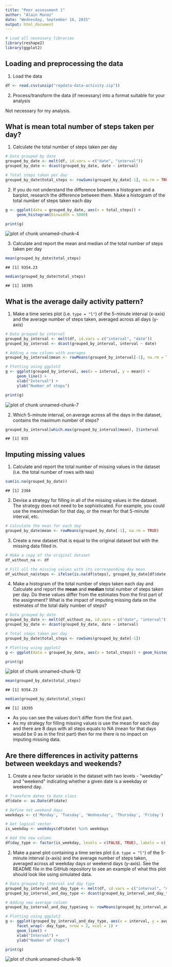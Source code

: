 ```yaml
---
title: "Peer assessment 1"
author: "Alain Munoz"
date: "Wednesday, September 16, 2015"
output: html_document
---
```





```r
# Load all necessary libraries
library(reshape2)
library(ggplot2)
```

## Loading and preprocessing the data

1. Load the data


```r
df <- read.csv(unzip("repdata-data-activity.zip"))
```

2. Process/transform the data (if necessary) into a format suitable for your analysis

Not necessary for my analysis.

## What is mean total number of steps taken per day?

1. Calculate the total number of steps taken per day


```r
# Data grouped by date
grouped_by_date <- melt(df, id.vars = c("date", "interval"))
grouped_by_date <- dcast(grouped_by_date, date ~ interval)

# Total steps taken per day
grouped_by_date$total_steps <- rowSums(grouped_by_date[-1], na.rm = TRUE)
```

2. If you do not understand the difference between a histogram and a barplot, research the difference between them. Make a histogram of the total number of steps taken each day


```r
g <- ggplot(data = grouped_by_date, aes(x = total_steps)) + 
     geom_histogram(binwidth = 5000)

print(g)
```

<img src="figure/unnamed-chunk-4-1.png" title="plot of chunk unnamed-chunk-4" alt="plot of chunk unnamed-chunk-4" style="display: block; margin: auto;" />

3. Calculate and report the mean and median of the total number of steps taken per day


```r
mean(grouped_by_date$total_steps)
```

```
## [1] 9354.23
```

```r
median(grouped_by_date$total_steps)
```

```
## [1] 10395
```

## What is the average daily activity pattern?

1. Make a time series plot (i.e. `type = "l"`) of the 5-minute interval (x-axis) and the average number of steps taken, averaged across all days (y-axis)


```r
# Data grouped by interval
grouped_by_interval <- melt(df, id.vars = c("interval", "date"))
grouped_by_interval <- dcast(grouped_by_interval, interval ~ date)

# Adding a new column with averages
grouped_by_interval$mean <- rowMeans(grouped_by_interval[-1], na.rm = TRUE)

# Plotting using ggplot2
g <- ggplot(grouped_by_interval, aes(x = interval, y = mean)) + 
     geom_line() + 
     xlab("Interval") + 
     ylab("Number of steps")

print(g)
```

<img src="figure/unnamed-chunk-7-1.png" title="plot of chunk unnamed-chunk-7" alt="plot of chunk unnamed-chunk-7" style="display: block; margin: auto;" />

2. Which 5-minute interval, on average across all the days in the dataset, contains the maximum number of steps?


```r
grouped_by_interval[which.max(grouped_by_interval$mean), ]$interval
```

```
## [1] 835
```

## Imputing missing values

1. Calculate and report the total number of missing values in the dataset (i.e. the total number of rows with `NA`s)


```r
sum(is.na(grouped_by_date))
```

```
## [1] 2304
```

2. Devise a strategy for filling in all of the missing values in the dataset. The strategy does not need to be sophisticated. For example, you could use the mean/median for that day, or the mean for that 5-minute interval, etc.


```r
# Calculate the mean for each day
grouped_by_date$mean <- rowMeans(grouped_by_date[-1], na.rm = TRUE)
```

3. Create a new dataset that is equal to the original dataset but with the missing data filled in.


```r
# Make a copy of the original dataset
df_without_na <- df

# Fill all the missing values with its corresponding day mean
df_without_na$steps <- ifelse(is.na(df$steps), grouped_by_date[df$date, ]$mean, df$steps)
```

4. Make a histogram of the total number of steps taken each day and Calculate and report the **mean** and **median** total number of steps taken per day. Do these values differ from the estimates from the first part of the assignment? What is the impact of imputing missing data on the estimates of the total daily number of steps?


```r
# Data grouped by date
grouped_by_date <- melt(df_without_na, id.vars = c("date", "interval"))
grouped_by_date <- dcast(grouped_by_date, date ~ interval)

# Total steps taken per day
grouped_by_date$total_steps <- rowSums(grouped_by_date[-1])

# Plotting using ggplot2
g <- ggplot(data = grouped_by_date, aes(x = total_steps)) + geom_histogram(binwidth = 5000)

print(g)
```

<img src="figure/unnamed-chunk-12-1.png" title="plot of chunk unnamed-chunk-12" alt="plot of chunk unnamed-chunk-12" style="display: block; margin: auto;" />

```r
mean(grouped_by_date$total_steps)
```

```
## [1] 9354.23
```

```r
median(grouped_by_date$total_steps)
```

```
## [1] 10395
```
- As you can see the values don't differ from the first part.
- As my strategy for filling missing values is use the mean for each day and there are 8 days with all steps equals to NA (mean for that days would be 0 as in the first part) then for me there is no impact on imputing missing data.

## Are there differences in activity patterns between weekdays and weekends?

1. Create a new factor variable in the dataset with two levels - "weekday" and "weekend" indicating whether a given date is a weekday or weekend day.


```r
# Transform dates to Date class
df$date <- as.Date(df$date)

# Define not weekend days
weekdays <- c('Monday', 'Tuesday', 'Wednesday', 'Thursday', 'Friday')

# Get logical vector
is_weekday <- weekdays(df$date) %in% weekdays

# Add the new column
df$day_type <- factor(is_weekday, levels = c(FALSE, TRUE), labels = c('weekend', 'weekday'))
```

2. Make a panel plot containing a time series plot (i.e. `type = "l"`) of the 5-minute interval (x-axis) and the average number of steps taken, averaged across all weekday days or weekend days (y-axis). See the README file in the GitHub repository to see an example of what this plot should look like using simulated data.


```r
# Data grouped by interval and day type
grouped_by_interval_and_day_type <- melt(df, id.vars = c("interval", "date", "day_type"))
grouped_by_interval_and_day_type <- dcast(grouped_by_interval_and_day_type, interval + day_type ~ date)

# Adding new average column
grouped_by_interval_and_day_type$avg <- rowMeans(grouped_by_interval_and_day_type[c(-1, -2)], na.rm = TRUE)

# Plotting using ggplot2
g <- ggplot(grouped_by_interval_and_day_type, aes(x = interval, y = avg)) + 
     facet_wrap(~ day_type, nrow = 2, ncol = 1) + 
     geom_line() + 
     xlab("Interval") + 
     ylab("Number of steps")

print(g)
```

<img src="figure/unnamed-chunk-16-1.png" title="plot of chunk unnamed-chunk-16" alt="plot of chunk unnamed-chunk-16" style="display: block; margin: auto;" />
